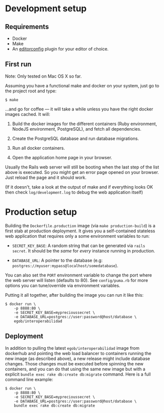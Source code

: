# Development setup

## Requirements

- Docker
- Make
- An [editorconfig](http://editorconfig.org) plugin for your editor of choice.

## First run

Note: Only tested on Mac OS X so far.

Assuming you have a functional make and docker on your system, just go to the project root and type:

    $ make

...and go for coffee — it will take a while unless you have the right docker images cached. It will:

1. Build the docker images for the different containers (Ruby environment, NodeJS environment, PostgreSQL), and fetch all dependencies.

2. Create the PostgreSQL database and run database migrations.

3. Run all docker containers.

4. Open the application home page in your browser.

Usually the Rails web server will still be booting when the last step of the list above is executed. So you might get an error page opened on your browser. Just reload the page and it should work.

(If it doesn't, take a look at the output of make and if everything looks OK then check `log/development.log` to debug the web application itself)

# Production setup

Building the `Dockerfile.production` image (via `make production-build`) is a first stab at production deployment. It gives you a self-contained stateless web application that requires only a some environment variables to run:

- `SECRET_KEY_BASE`: A random string that can be generated via `rails secret`. It should be the *same* for *every* instance running in production.

- `DATABASE_URL`: A pointer to the database (e.g: `postgres://myuser:mypass@localhost/somedatabase`).

You can also set the `PORT` environment variable to change the port where the web server will listen (defaults to 80). See `config/puma.rb` for more options you can tune/override via environment variables.

Putting it all together, after building the image you can run it like this:

    $ docker run \
        -p 8888:80 \
        -e SECRET_KEY_BASE=myprecioussecret \
        -e DATABASE_URL=postgres://user:password@host/database \
        egob/interoperabilidad


## Deployment

In addition to pulling the latest `egob/interoperabilidad` image from dockerhub and pointing the web load balancer to containers running the new image (as described above), a new release might include database changes. Those changes must be executed before spinning the new containers, and you can do that using the same new image but with a explicit `bundle exec rake db:create db:migrate` command. Here is a full command line example:

    $ docker run \
        -p 8888:80 \
        -e SECRET_KEY_BASE=myprecioussecret \
        -e DATABASE_URL=postgres://user:password@host/database \
        bundle exec rake db:create db:migrate

